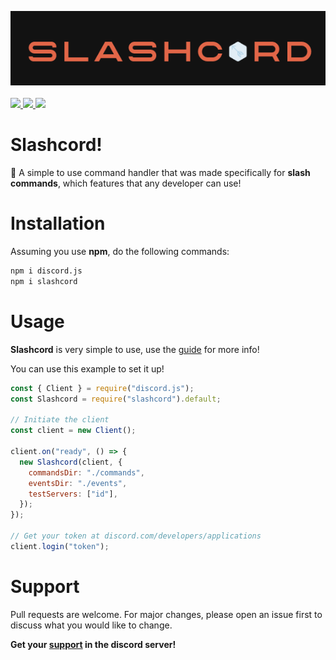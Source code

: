 ![Slashcord](./src/utils/download.png)
<br>
<br>
<a href="https://npmjs.com/package/slashcord"><img src="https://img.shields.io/npm/dt/slashcord.svg?style=for-the-badge&color=red"> </img></a>
<a href="https://npmjs.com/package/slashcord"><img src="https://img.shields.io/npm/v/slashcord.svg?style=for-the-badge&logo=npm"> </img></a>
<a href="https://discord.gg/36nFHPmRqk"> <img src="https://img.shields.io/discord/816799011277242398?style=for-the-badge&logo=discord&color=blue"/> </a>

# Slashcord!

📌
A simple to use command handler that was made specifically
for **slash commands**, which features that any developer can use!

# Installation

Assuming you use **npm**, do the following commands:

```bash
npm i discord.js
npm i slashcord
```

# Usage

**Slashcord** is very simple to use, use the [guide](https://slashcord.gitbook.io/home/) for more info!

You can use this example to set it up!

```js
const { Client } = require("discord.js");
const Slashcord = require("slashcord").default;

// Initiate the client
const client = new Client();

client.on("ready", () => {
  new Slashcord(client, {
    commandsDir: "./commands",
    eventsDir: "./events",
    testServers: ["id"],
  });
});

// Get your token at discord.com/developers/applications
client.login("token");
```

# Support

Pull requests are welcome. For major changes, please open an issue first to discuss what you would like to change.

**Get your [support](https://discord.gg/36nFHPmRqk) in the discord server!**

